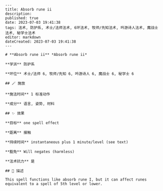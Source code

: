 
    ---
    title: Absorb rune ii
    description: 
    published: true
    date: 2023-07-03 19:41:38
    tags: 法术, 防护系, 术士/法师法术, 6环法术, 牧师/先知法术, 吟游诗人法术, 魔战士法术, 秘学士法术
    editor: markdown
    dateCreated: 2023-07-03 19:41:38
    ---

    # **Absorb rune ii** *Absorb rune ii*

    **学派** 防护系 

    **环位** 术士/法师 6, 牧师/先知 6, 吟游诗人 6, 魔战士 6, 秘学士 6

    ## 🪄 施放

    **施法时间** 1 标准动作

    **成分** 语言, 姿势, 材料

    ## ✨ 效果 

    **目标** one spell effect 

    **距离** 接触  

    **持续时间** instantaneous plus 1 minute/level (see text) 

    **豁免** Will negates (harmless)

    **法术抗力** 是

    ## 📖 描述

    This spell functions like absorb rune I, but it can affect runes equivalent to a spell of 5th level or lower.
    